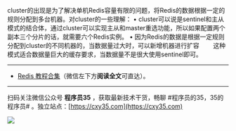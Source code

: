 cluster的出现是为了解决单机Redis容量有限的问题，将Redis的数据根据一定的规则分配到多台机器。对cluster的一些理解：
•	cluster可以说是sentinel和主从模式的结合体，通过cluster可以实现主从和master重选功能，所以如果配置两个副本三个分片的话，就需要六个Redis实例。
•	因为Redis的数据是根据一定规则分配到cluster的不同机器的，当数据量过大时，可以新增机器进行扩容
　　这种模式适合数据量巨大的缓存要求，当数据量不是很大使用sentinel即可。



---

- [Redis 教程合集](https://mp.weixin.qq.com/s/iivXrj1cfTiPy89ueE_53Q)（微信左下方**阅读全文**可直达）。


---

扫码关注微信公众号 **程序员35** ，获取最新技术干货，畅聊 #程序员的35，35的程序员# 。独立站点：[https://cxy35.com](https://cxy35.com)

![](https://oscimg.oschina.net/oscnet/up-285838b9c516db5bb1ba760f292f2346078.JPEG)